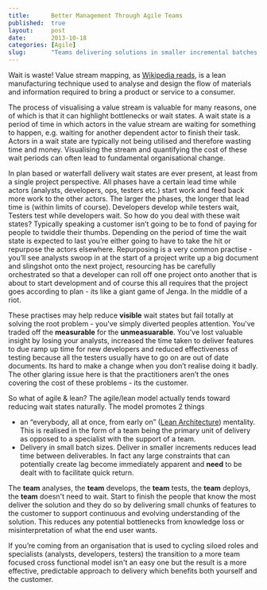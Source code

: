 ```yaml
---
title:      Better Management Through Agile Teams
published:  true
layout:     post
date:       2013-10-18
categories: [Agile]
slug:       "Teams delivering solutions in smaller incremental batches are easier to manage"
---
```


Wait is waste!  Value stream mapping, as [Wikipedia reads](http://en.wikipedia.org/wiki/Value_stream_mapping), is a lean manufacturing technique used to analyse and design the flow of materials and information required to bring a product or service to a consumer.

The process of visualising a value stream is valuable for many reasons, one of which is that it can highlight bottlenecks or wait states.  A wait state is a period of time in which actors in the value stream are waiting for something to happen, e.g. waiting for another dependent actor to finish their task.  Actors in a wait state are typically not being utilised and therefore wasting time and money.  Visualising the stream and quantifying the cost of these wait periods can often lead to fundamental organisational change.

In plan based or waterfall delivery wait states are ever present, at least from a single project perspective.  All phases have a certain lead time while actors (analysts, developers, ops, testers etc.) start work and feed back more work to the other actors.  The larger the phases, the longer that lead time is (within limits of course).  Developers develop while testers wait, Testers test while developers wait.  So how do you deal with these wait states?  Typically speaking a customer isn’t going to be to fond of paying for people to twiddle their thumbs.  Depending on the period of time the wait state is expected to last you’re either going to have to take the hit or repurpose the actors elsewhere.  Repurposing is a very common practise - you’ll see analysts swoop in at the start of a project write up a big document and slingshot onto the next project, resourcing has be carefully orchestrated so that a developer can roll off one project onto another that is about to start development and of course this all requires that the project goes according to plan - its like a giant game of Jenga.  In the middle of a riot.

These practises may help reduce __visible__ wait states but fail totally at solving the root problem - you've simply diverted peoples attention.  You've traded off the __measurable__ for the __unmeasuarable__.  You’ve lost valuable insight by losing your analysts, increased the time taken to deliver features to due ramp up time for new developers and reduced effectiveness of testing because all the testers usually have to go on are out of date documents.  Its hard to make a change when you don’t realise doing it badly.  The other glaring issue here is that the practitioners aren’t the ones covering the cost of these problems - its the customer.

So what of agile & lean?  The agile/lean model actually tends toward reducing wait states naturally.  The model promotes 2 things

- an “everybody, all at once, from early on” ([Lean Architecture](http://www.amazon.com/Lean-Architecture-Agile-Software-Development/dp/0470684208)) mentality.  This is realised in the form of a team being the primary unit of delivery  as opposed to a specialist with the support of a team.
- Delivery in small batch sizes.  Deliver in smaller increments reduces lead time between deliverables.  In fact any large constraints that can potentially create lag become immediately apparent and __need__ to be dealt with to facilitate quick return.

The __team__ analyses, the __team__ develops, the __team__ tests, the __team__ deploys, the __team__ doesn't need to wait.  Start to finish the people that know the most deliver the solution and they do so by delivering small chunks of features to the customer to support continuous and evolving understanding of the solution.  This reduces any potential bottlenecks from knowledge loss or misinterpretation of what the end user wants.

 If you’re coming from an organisation that is used to cycling siloed roles and specialists (analysts, developers, testers) the transition to a more team focused cross functional model isn't an easy one but the result is a more effective, predictable approach to delivery which benefits both yourself and the customer.
